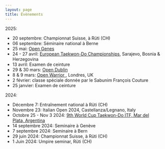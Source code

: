 ```yaml
---
layout: page
title: Évènements
---
```

2025:
  - 20 septembre: Championnat Suisse, à Rüti (CH)
  - 06 septembre: Séminaire national à Berne
  - 25 mai: [Open Genes](https://www.handlesport.com/event/view?id=47)
  - 24 - 27 avril: [European Taekwon-Do Championships](https://itftkd.sport/event/euros-2025-sarajevo-bosnia-herzegovina/), Sarajevo, Bosnia & Herzegovina
  - 13 avril: Examen de ceinture
  - 29 & 30 mars: [Open Dublin](https://www.sportdata.org/taekwondo_itf/set-online/veranstaltung_info_main.php?active_menu=calendar&vernr=542&ver_info_action=catlist)
  - 8 & 9 mars: [Open Warrior ](https://thewarrioropen.com/tournament-format/), Londres, UK
  - 2 février: classe spéciale donnée par le Sabunim François Couture
  - 25 janvier: Examen de ceinture

2024:
  - Décembre 7: Entraînement national à Rüti (CH)
  - Novembre 23: Italian Open 2024, Castellanza/Legnano, Italy
  - Octobre 25 - Nov 3 2024: [9th World Cup Taekwon-Do ITF, Mar del Plata, Argentina](https://itftkd.sport/world-cup-2024/)
  - 14 septembre 2024: Seminaire à Genève
  - 7 septembre 2024: Seminaire à Bern
  - 29 juin 2024: Championnat Suisse, à Rüti (CH)
  - 1 Juin 2024: Umpire seminar, Rüti (CH)
